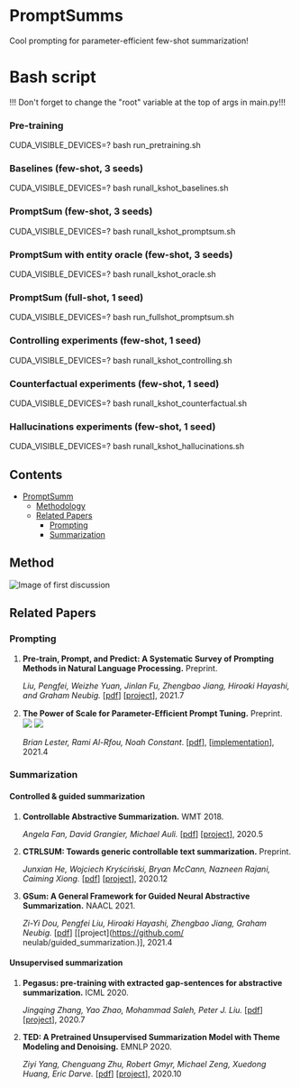 # PromptSumms
Cool prompting for parameter-efficient few-shot summarization!

# Bash script

!!! Don't forget to change the "root" variable at the top of args in main.py!!!

### Pre-training 
CUDA_VISIBLE_DEVICES=? bash run_pretraining.sh

### Baselines (few-shot, 3 seeds)
CUDA_VISIBLE_DEVICES=? bash runall_kshot_baselines.sh

### PromptSum (few-shot, 3 seeds) 
CUDA_VISIBLE_DEVICES=? bash runall_kshot_promptsum.sh

### PromptSum with entity oracle (few-shot, 3 seeds)
CUDA_VISIBLE_DEVICES=? bash runall_kshot_oracle.sh

### PromptSum (full-shot, 1 seed)
CUDA_VISIBLE_DEVICES=? bash run_fullshot_promptsum.sh

### Controlling experiments (few-shot, 1 seed)
CUDA_VISIBLE_DEVICES=? bash runall_kshot_controlling.sh

### Counterfactual experiments (few-shot, 1 seed)
CUDA_VISIBLE_DEVICES=? bash runall_kshot_counterfactual.sh

### Hallucinations experiments (few-shot, 1 seed)
CUDA_VISIBLE_DEVICES=? bash runall_kshot_hallucinations.sh


## Contents
- [PromptSumm](#PromptSumm)
  - [Methodology](#Method)
  - [Related Papers](#related-papers)
    - [Prompting](#prompting)
    - [Summarization](#summarization)

## Method
![Image of first discussion](https://github.com/ntunlp/PromptSumm/blob/main/images/first_discussion_screenshot.jpeg)

## Related Papers

### Prompting
1. **Pre-train, Prompt, and Predict: A Systematic Survey of Prompting Methods in Natural Language Processing.**  Preprint.

   *Liu, Pengfei, Weizhe Yuan, Jinlan Fu, Zhengbao Jiang, Hiroaki Hayashi, and Graham Neubig.*  [[pdf](https://arxiv.org/pdf/2107.13586)] [[project](http://pretrain.nlpedia.ai)], 2021.7
2. **The Power of Scale for Parameter-Efﬁcient Prompt Tuning.** Preprint. ![](https://img.shields.io/badge/Continuous-red) ![](https://img.shields.io/badge/Classification-blue)
   
   *Brian Lester, Rami Al-Rfou, Noah Constant*. [[pdf](https://arxiv.org/pdf/2104.08691.pdf)], [[implementation](https://github.com/kipgparker/soft-prompt-tuning)], 2021.4
   
### Summarization

#### Controlled & guided summarization
1. **Controllable Abstractive Summarization.**  WMT 2018.

   *Angela Fan, David Grangier, Michael Auli.*  [[pdf](https://arxiv.org/pdf/1711.05217.pdf)] [[project]()], 2020.5
2. **CTRLSUM: Towards generic controllable text summarization.**  Preprint.

   *Junxian He, Wojciech Kryściński, Bryan McCann, Nazneen Rajani, Caiming Xiong.*  [[pdf](https://arxiv.org/pdf/2012.04281.pdf)] [[project](https://github.com/salesforce/ctrl-sum)], 2020.12
3. **GSum: A General Framework for Guided Neural Abstractive Summarization.**  NAACL 2021.

   *Zi-Yi Dou, Pengfei Liu, Hiroaki Hayashi, Zhengbao Jiang, Graham Neubig.*  [[pdf](https://arxiv.org/pdf/2010.08014.pdf)] [[project](https://github.com/
neulab/guided_summarization.)], 2021.4

#### Unsupervised summarization
1. **Pegasus: pre-training with extracted gap-sentences for abstractive summarization.**  ICML 2020.

   *Jingqing Zhang, Yao Zhao, Mohammad Saleh, Peter J. Liu.*  [[pdf](https://arxiv.org/pdf/1912.08777.pdf)] [[project](https://github.com/google-research/pegasus)], 2020.7
2. **TED: A Pretrained Unsupervised Summarization Model with Theme Modeling and Denoising.**  EMNLP 2020.

   *Ziyi Yang, Chenguang Zhu, Robert Gmyr, Michael Zeng, Xuedong Huang, Eric Darve.*  [[pdf](https://arxiv.org/pdf/2001.00725.pdf)] [[project]()], 2020.10

